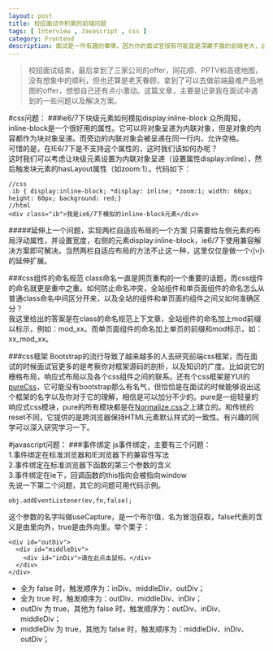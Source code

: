 ```yaml
---
layout: post
title: 校招面试中积累的前端问题
tags: [ Interview , Javascript , css ]
category: Frontend
description: 面试是一件有趣的事情，因为你的面试官很有可能就是深藏不露的前端老大，这篇文章记录的是在校招的时候遇见的一些前端问题及相应的解决方案。
---
```

>校招面试结束，最后拿到了三家公司的offer，同花顺、PPTV和高德地图，没有想象中的顺利，但也还算是老天眷顾，拿到了可以去做前端最难产品地图的offer，想想自己还有点小激动。这篇文章，主要是记录我在面试中遇到的一些问题以及解决方案。

#css问题：
###ie6/7下块级元素如何模拟display:inline-block
众所周知，inline-block是一个很好用的属性。它可以将对象呈递为内联对象，但是对象的内容都作为块对象呈递。而旁边的内联对象会被呈递在同一行内，允许空格。<br>
可惜的是，在IE6/7下是不支持这个属性的，这时我们该如何办呢？<br>
这时我们可以考虑让块级元素设置为内联对象呈递（设置属性display:inline），然后触发块元素的hasLayout属性（如zoom:1）。代码如下：

    //css
    .ib { display:inline-block; *display: inline; *zoom:1; width: 60px; height: 60px; background: red;}
    //html
    <div class="ib">我是ie6/7下模拟的inline-block元素</div>
#####延伸上一个问题，实现两栏自适应布局的一个方案
只需要给左侧元素的布局浮动属性，并设置宽度，右侧的元素display:inline-block，ie6/7下使用兼容解决方案即可解决。当然两栏自适应布局的方法不止这一种，这里仅仅是做一个小小的延伸扩展。

###css组件的命名规范
class命名一直是网页重构的一个重要的话题，而css组件的命名就更是重中之重。如何防止命名冲突，全站组件和单页面组件的命名怎么从普通class命名中间区分开来，以及全站的组件和单页面的组件之间又如何准确区分？<br>
我这里给出的答案是在class的命名规范上下文章，全站组件的命名加上mod前缀以标示，例如：mod\_xx。而单页面组件的命名加上单页的前缀和mod标示，如：xx\_mod\_xx。

###css框架
Bootstrap的流行导致了越来越多的人去研究前端css框架，而在面试的时候面试官更多的是考察你对框架源码的剖析，以及知识的广度。比如说它的栅格布局，响应式布局以及各个css组件之间的联系。还有个css框架是YUI的[pureCss](https://github.com/yui/pure/)，它可能没有bootstrap那么有名气，但恰恰是在面试的时候能够说出这个框架的名字以及你对于它的理解，相信是可以加分不少的。pure是一组轻量的响应式css模块，pure的所有模块都是在[Normalize.css](http://necolas.github.io/normalize.css/)之上建立的。和传统的reset不同，它提供的是跨浏览器保持HTML元素默认样式的一致性。有兴趣的同学可以深入研究学习一下。

#javascript问题：
###事件绑定
js事件绑定，主要有三个问题：<br>
1.事件绑定在标准浏览器和IE浏览器下的兼容性写法<br>
2.事件绑定在标准浏览器下函数的第三个参数的含义<br>
3.事件绑定在ie下，回调函数的this指向会被指向window<br>
先说一下第二个问题，其它的问题可用代码示例。

    obj.addEventListener(ev,fn,false);

这个参数的名字叫做useCapture，是一个布尔值，名为冒泡获取，false代表的含义是由里向外，true是由外向里。举个栗子：

    <div id="outDiv">
      <div id="middleDiv">
        <div id="inDiv">请在此点击鼠标。</div>
      </div>
    </div>

+ 全为 false 时，触发顺序为：inDiv、middleDiv、outDiv；
+ 全为 true 时，触发顺序为：outDiv、middleDiv、inDiv；
+ outDiv 为 true，其他为 false 时，触发顺序为：outDiv、inDiv、middleDiv；
+ middleDiv 为 true，其他为 false 时，触发顺序为：middleDiv、inDiv、outDiv；

